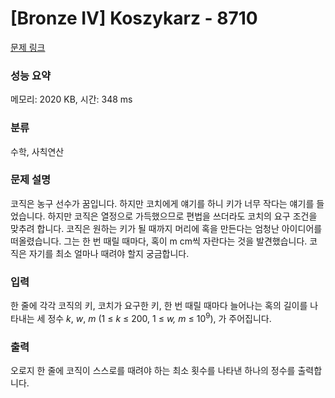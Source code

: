 # [Bronze IV] Koszykarz - 8710 

[문제 링크](https://www.acmicpc.net/problem/8710) 

### 성능 요약

메모리: 2020 KB, 시간: 348 ms

### 분류

수학, 사칙연산

### 문제 설명

<p>코직은 농구 선수가 꿈입니다. 하지만 코치에게 얘기를 하니 키가 너무 작다는 얘기를 들었습니다. 하지만 코직은 열정으로 가득했으므로 편법을 쓰더라도 코치의 요구 조건을 맞추려 합니다. 코직은 원하는 키가 될 때까지 머리에 혹을 만든다는 엄청난 아이디어를 떠올렸습니다. 그는 한 번 때릴 때마다, 혹이 m cm씩 자란다는 것을 발견했습니다. 코직은 자기를 최소 얼마나 때려야 할지 궁금합니다.</p>

### 입력 

 <p>한 줄에 각각 코직의 키, 코치가 요구한 키, 한 번 때릴 때마다 늘어나는 혹의 길이를 나타내는 세 정수 <em>k</em>, <em>w</em>, <em>m</em> (1 ≤ <em>k</em> ≤ 200, 1 ≤ <em>w,</em> <em>m</em> ≤ 10<sup>9</sup>), 가 주어집니다.</p>

### 출력 

 <p>오로지 한 줄에 코직이 스스로를 때려야 하는 최소 횟수를 나타낸 하나의 정수를 출력합니다. </p>

